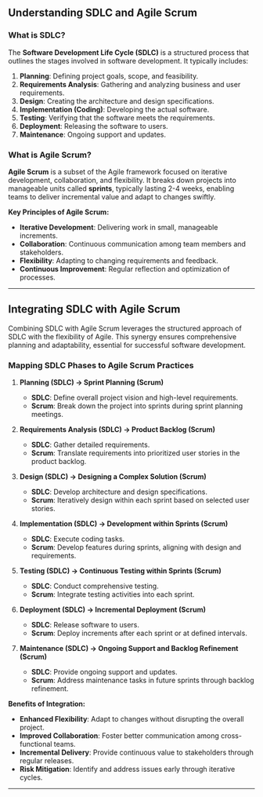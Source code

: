 ## Understanding SDLC and Agile Scrum

### What is SDLC?

The **Software Development Life Cycle (SDLC)** is a structured process that outlines the stages involved in software development. It typically includes:

1. **Planning**: Defining project goals, scope, and feasibility.
2. **Requirements Analysis**: Gathering and analyzing business and user requirements.
3. **Design**: Creating the architecture and design specifications.
4. **Implementation (Coding)**: Developing the actual software.
5. **Testing**: Verifying that the software meets the requirements.
6. **Deployment**: Releasing the software to users.
7. **Maintenance**: Ongoing support and updates.

### What is Agile Scrum?

**Agile Scrum** is a subset of the Agile framework focused on iterative development, collaboration, and flexibility. It breaks down projects into manageable units called **sprints**, typically lasting 2-4 weeks, enabling teams to deliver incremental value and adapt to changes swiftly.

**Key Principles of Agile Scrum:**

- **Iterative Development**: Delivering work in small, manageable increments.
- **Collaboration**: Continuous communication among team members and stakeholders.
- **Flexibility**: Adapting to changing requirements and feedback.
- **Continuous Improvement**: Regular reflection and optimization of processes.

---

## Integrating SDLC with Agile Scrum

Combining SDLC with Agile Scrum leverages the structured approach of SDLC with the flexibility of Agile. This synergy ensures comprehensive planning and adaptability, essential for successful software development.

### Mapping SDLC Phases to Agile Scrum Practices

1. **Planning (SDLC) → Sprint Planning (Scrum)**
    - **SDLC**: Define overall project vision and high-level requirements.
    - **Scrum**: Break down the project into sprints during sprint planning meetings.

2. **Requirements Analysis (SDLC) → Product Backlog (Scrum)**
    - **SDLC**: Gather detailed requirements.
    - **Scrum**: Translate requirements into prioritized user stories in the product backlog.

3. **Design (SDLC) → Designing a Complex Solution (Scrum)**
    - **SDLC**: Develop architecture and design specifications.
    - **Scrum**: Iteratively design within each sprint based on selected user stories.

4. **Implementation (SDLC) → Development within Sprints (Scrum)**
    - **SDLC**: Execute coding tasks.
    - **Scrum**: Develop features during sprints, aligning with design and requirements.

5. **Testing (SDLC) → Continuous Testing within Sprints (Scrum)**
    - **SDLC**: Conduct comprehensive testing.
    - **Scrum**: Integrate testing activities into each sprint.

6. **Deployment (SDLC) → Incremental Deployment (Scrum)**
    - **SDLC**: Release software to users.
    - **Scrum**: Deploy increments after each sprint or at defined intervals.

7. **Maintenance (SDLC) → Ongoing Support and Backlog Refinement (Scrum)**
    - **SDLC**: Provide ongoing support and updates.
    - **Scrum**: Address maintenance tasks in future sprints through backlog refinement.

**Benefits of Integration:**

- **Enhanced Flexibility**: Adapt to changes without disrupting the overall project.
- **Improved Collaboration**: Foster better communication among cross-functional teams.
- **Incremental Delivery**: Provide continuous value to stakeholders through regular releases.
- **Risk Mitigation**: Identify and address issues early through iterative cycles.

---